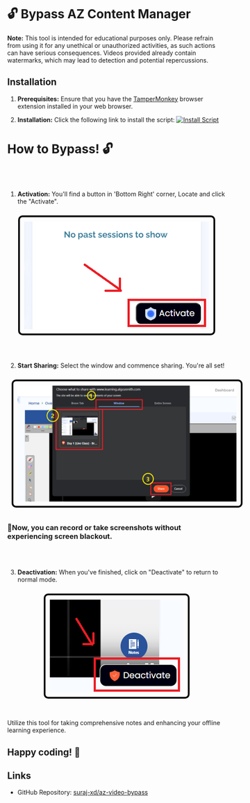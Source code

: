 # 🔓 Bypass AZ Content Manager

**Note:** This tool is intended for educational purposes only. Please refrain from using it for any unethical or unauthorized activities, as such actions can have serious consequences. Videos provided already contain watermarks, which may lead to detection and potential repercussions. 

## Installation
1. **Prerequisites:** Ensure that you have the [TamperMonkey](https://chrome.google.com/webstore/detail/tampermonkey/dhdgffkkebhmkfjojejmpbldmpobfkfo) browser extension installed in your web browser.

2. **Installation:** Click the following link to install the script:
   <a href="https://github.com/suraj-xd/auto-connect-wifi/raw/main/main.user.js" target="_blank">
   <img src="https://img.shields.io/badge/Install-Script-blue.svg" alt="Install Script">
   </a>


# How to Bypass! 🔓
<br></br>
1. **Activation:** You'll find a button in 'Bottom Right' corner, Locate and click the "Activate". 
<div align="center">
  <img src="activate.png" alt="Activate" style="margin: 10px; padding: 10px; border: 4px solid #000; border-radius: 10px;">
</div>
<br></br>


2. **Start Sharing:** Select the window and commence sharing. You're all set! 
<div align="center">
  <img src="share.png" alt="Share" style="margin: 10px; padding: 10px; border: 4px solid #000; border-radius: 10px;">
</div>

###  🎉Now, you can record or take screenshots without experiencing screen blackout.

<br></br>

3. **Deactivation:** When you've finished, click on "Deactivate" to return to normal mode. 
<div align="center">
  <img src="deactivate.png" alt="Deactivate" style="margin: 10px; padding: 10px; border: 4px solid #000; border-radius: 10px;">
</div>
<br></br>
Utilize this tool for taking comprehensive notes and enhancing your offline learning experience. 

## Happy coding! 🚀

## Links
- GitHub Repository: [suraj-xd/az-video-bypass](https://github.com/suraj-xd/az-video-bypass)

